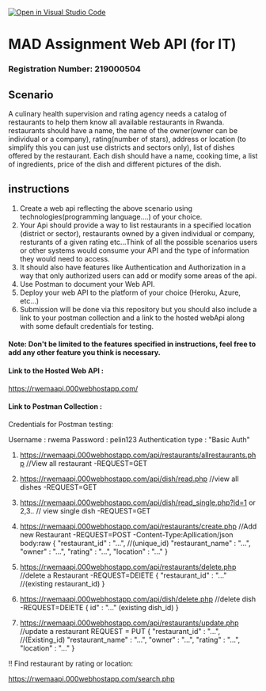 [![Open in Visual Studio Code](https://classroom.github.com/assets/open-in-vscode-f059dc9a6f8d3a56e377f745f24479a46679e63a5d9fe6f495e02850cd0d8118.svg)](https://classroom.github.com/online_ide?assignment_repo_id=6445593&assignment_repo_type=AssignmentRepo)
# MAD Assignment Web API (for IT)

### Registration Number: 219000504

## Scenario

A culinary health supervision and rating agency needs a catalog of restaurants to help them know all available restaurants in Rwanda.
restaurants should have a name, the name of the owner(owner can be individual or a company), rating(number of stars), address or location (to simplify this you can just use districts and sectors only), list of dishes offered by the restaurant. Each dish should have a name, cooking time, a list of ingredients, price of the dish and different pictures of the dish.

## instructions
1. Create a web api reflecting the above scenario using technologies(programming language....) of your choice.
2. Your Api should provide a way to list restaurants in a specified location (district or sector), restaurants owned by a given individual or company, resturants of a given rating etc...Think of all the possible scenarios users or other systems would consume your API and the type of information they would need to access.
3. It should also have features like Authentication and Authorization in  a way that only authorized users can add or modify some areas of the api.
4. Use Postman to document your Web API.
5. Deploy your web API to the platform of your choice (Heroku, Azure, etc...)
6. Submission will be done via this repository but you should also include a link to your postman collection and a link to the hosted webApi along with some default credentials for testing.

#### Note: Don't be limited to the features specified in instructions, feel free to add any other feature you think is necessary.


#### Link to the Hosted Web API :
https://rwemaapi.000webhostapp.com/

#### Link to Postman Collection : 

Credentials for Postman testing:

Username : rwema
Password : pelin123
Authentication type : "Basic Auth"

1) https://rwemaapi.000webhostapp.com/api/restaurants/allrestaurants.php //View all restaurant
-REQUEST=GET
2) https://rwemaapi.000webhostapp.com/api/dish/read.php //view all dishes
-REQUEST=GET
3) https://rwemaapi.000webhostapp.com/api/dish/read_single.php?id=1 or 2,3.. // view single dish
-REQUEST=GET
4) https://rwemaapi.000webhostapp.com/api/restaurants/create.php //Add new Restaurant
-REQUEST=POST
-Content-Type:Apllication/json body:raw
{
    "restaurant_id" : "...", //(unique_id)
    "restaurant_name" : "...",
    "owner" : "...",
    "rating" : "...",
    "location" : "..."
}

5) https://rwemaapi.000webhostapp.com/api/restaurants/delete.php  //delete a Restaurant
-REQUEST=DElETE
{
    "restaurant_id" : "..." //(existing restaurant_id)
}

6) https://rwemaapi.000webhostapp.com/api/dish/delete.php //delete dish
-REQUEST=DElETE
{
id" : "..." (existing dish_id)
}

7) https://rwemaapi.000webhostapp.com/api/restaurants/update.php //update a restaurant
REQUEST = PUT
{
    "restaurant_id" : "...", //(Existing_id)
    "restaurant_name" : "...",
    "owner" : "...",
    "rating" : "...",
    "location" : "..."
}

!! Find restaurant by rating or location:

https://rwemaapi.000webhostapp.com/search.php

